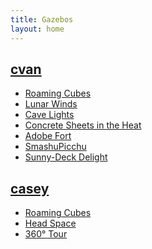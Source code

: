 ```yaml
---
title: Gazebos
layout: home
---
```


<section id="cvan" data-section="cvan">
  <div>
    <h2><a href="/cvan">cvan</a></h2>
  </div>
  <div>
    <ul>
      <li><a href="/cvan/roaming_cubes"><span>Roaming Cubes</span></a></li>
      <li><a href="/cvan/lunar_winds"><span>Lunar Winds</span></a></li>
      <li><a href="/cvan/cave_lights"><span>Cave Lights</span></a></li>
      <li><a href="/cvan/concrete_sheets"><span>Concrete Sheets in the Heat</span></a></li>
      <li><a href="/cvan/adobe_fort"><span>Adobe Fort</span></a></li>
      <li><a href="/cvan/smashu_picchu"><span>SmashuPicchu</span></a></li>
      <li><a href="/cvan/sunny_deck_delight"><span>Sunny-Deck Delight</span></a></li>
    </ul>
  </div>
</section>

<section id="casey" data-section="casey">
  <div>
    <h2><a href="/casey">casey</a></h2>
  </div>
  <div>
    <ul>
      <li><a href="/casey/"><span>Roaming Cubes</span></a></li>
      <li><a href="/casey/scene-1/"><span>Head Space</span></a></li>
      <li><a href="/casey/scene-2/"><span>360° Tour</span></a></li>
    </ul>
  </div>
</section>
